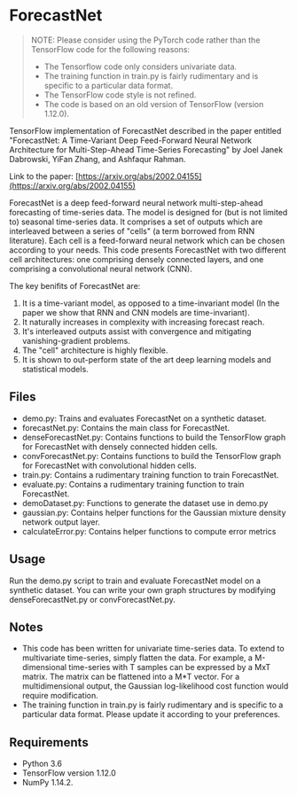 # ForecastNet

> NOTE: Please consider using the PyTorch code rather than the TensorFlow code for the following reasons:
> - The Tensorflow code only considers univariate data.
> - The training function in train.py is fairly rudimentary and is specific to a particular data format.
> - The TensorFlow code style is not refined.
> - The code is based on an old version of TensorFlow (version 1.12.0).

TensorFlow implementation of ForecastNet described in the paper entitled 
"ForecastNet: A Time-Variant Deep Feed-Forward Neural Network Architecture for Multi-Step-Ahead Time-Series Forecasting" 
by Joel Janek Dabrowski, YiFan Zhang, and Ashfaqur Rahman.

Link to the paper: [https://arxiv.org/abs/2002.04155](https://arxiv.org/abs/2002.04155)

ForecastNet is a deep feed-forward neural network multi-step-ahead forecasting of time-series data. The model is designed for (but is not limited to) seasonal time-series data. It comprises a set of outputs which are interleaved between a series of "cells" (a term borrowed from RNN literature). Each cell is a feed-forward neural network which can be chosen according to your needs. This code presents ForecastNet with two different cell architectures: one comprising densely connected layers, and one comprising a convolutional neural network (CNN).

The key benifits of ForecastNet are:
1. It is a time-variant model, as opposed to a time-invariant model (In the paper we show that RNN and CNN models are time-invariant).
2. It naturally increases in complexity with increasing forecast reach.
3. It's interleaved outputs assist with convergence and mitigating vanishing-gradient problems.
4. The "cell" architecture is highly flexible.
5. It is shown to out-perform state of the art deep learning models and statistical models.

## Files

- demo.py: Trains and evaluates ForecastNet on a synthetic dataset.
- forecastNet.py: Contains the main class for ForecastNet.
- denseForecastNet.py: Contains functions to build the TensorFlow graph for ForecastNet with densely connected hidden cells.
- convForecastNet.py: Contains functions to build the TensorFlow graph for ForecastNet with convolutional hidden cells.
- train.py: Contains a rudimentary training function to train ForecastNet.
- evaluate.py: Contains a rudimentary training function to train ForecastNet.
- demoDataset.py: Functions to generate the dataset use in demo.py
- gaussian.py: Contains helper functions for the Gaussian mixture density network output layer.
- calculateError.py: Contains helper functions to compute error metrics

## Usage

Run the demo.py script to train and evaluate ForecastNet model on a synthetic dataset. You can write your own graph structures by modifying denseForecastNet.py or convForecastNet.py.

## Notes
 
- This code has been written for univariate time-series data. To extend to multivariate time-series, simply flatten the data. For example, a M-dimensional time-series with T samples can be expressed by a MxT matrix. The matrix can be flattened into a M*T vector. For a multidimensional output, the Gaussian log-likelihood cost function would require modification.
- The training function in train.py is fairly rudimentary and is specific to a particular data format. Please update it according to your preferences.

## Requirements

- Python 3.6
- TensorFlow version 1.12.0
- NumPy 1.14.2.

